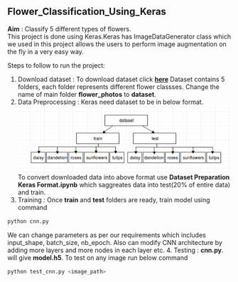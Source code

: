 ## Flower_Classification_Using_Keras
**Aim** : Classify 5 different types of flowers.<br>
This project is done using Keras.Keras has ImageDataGenerator class which we used in this project allows the users to perform image augmentation on the fly in a very easy way. 

Steps to follow to run the project:<br>
1. Download dataset : To download dataset click **[here](http://download.tensorflow.org/example_images/flower_photos.tgz)** 
Dataset contains 5 folders, each folder represents different flower classses. Change the name of main folder **flower_photos** to
**dataset**.
2. Data Preprocessing : Keras need dataset to be in below format.<br>
 ![Dataset Fromat](save.png)<br>
To convert downloaded data into above format use **Dataset Preparation Keras Format.ipynb** which saggreates data into test(20% of entire data) and train.<br>
3. Training : Once **train** and **test** folders are ready, train model using command
```bash
python cnn.py 
```
We can change parameters as per our requirements which includes input_shape, batch_size, nb_epoch. Also can modify CNN architecture by adding more layers and more nodes in each layer etc.
4. Testing : **cnn.py**. will give **model.h5**. To test on any image run below command
```bash 
python test_cnn.py <image_path>
```



